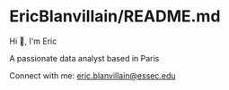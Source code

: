 # EricBlanvillain/README.md

Hi 👋, I'm Eric 

A passionate data analyst based in Paris

Connect with me:
eric.blanvillain@essec.edu
